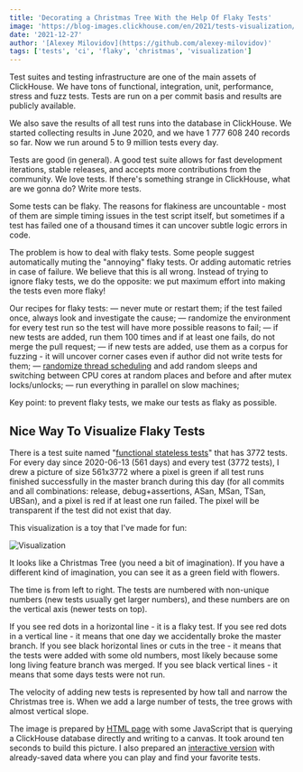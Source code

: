 ```yaml
---
title: 'Decorating a Christmas Tree With the Help Of Flaky Tests'
image: 'https://blog-images.clickhouse.com/en/2021/tests-visualization/tests.png'
date: '2021-12-27'
author: '[Alexey Milovidov](https://github.com/alexey-milovidov)'
tags: ['tests', 'ci', 'flaky', 'christmas', 'visualization']
---
```


Test suites and testing infrastructure are one of the main assets of ClickHouse. We have tons of functional, integration, unit, performance, stress and fuzz tests. Tests are run on a per commit basis and results are publicly available.

We also save the results of all test runs into the database in ClickHouse. We started collecting results in June 2020, and we have 1 777 608 240 records so far. Now we run around 5 to 9 million tests every day.

Tests are good (in general). A good test suite allows for fast development iterations, stable releases, and accepts more contributions from the community. We love tests. If there's something strange in ClickHouse, what are we gonna do? Write more tests.

Some tests can be flaky. The reasons for flakiness are uncountable - most of them are simple timing issues in the test script itself, but sometimes if a test has failed one of a thousand times it can uncover subtle logic errors in code.

The problem is how to deal with flaky tests. Some people suggest automatically muting the "annoying" flaky tests. Or adding automatic retries in case of failure. We believe that this is all wrong. Instead of trying to ignore flaky tests, we do the opposite: we put maximum effort into making the tests even more flaky!

Our recipes for flaky tests:
— never mute or restart them; if the test failed once, always look and investigate the cause;
— randomize the environment for every test run so the test will have more possible reasons to fail;
— if new tests are added, run them 100 times and if at least one fails, do not merge the pull request;
— if new tests are added, use them as a corpus for fuzzing - it will uncover corner cases even if author did not write tests for them;
— [randomize thread scheduling](https://github.com/ClickHouse/ClickHouse/blob/master/src/Common/ThreadFuzzer.h) and add random sleeps and switching between CPU cores at random places and before and after mutex locks/unlocks;
— run everything in parallel on slow machines;

Key point: to prevent flaky tests, we make our tests as flaky as possible.

## Nice Way To Visualize Flaky Tests

There is a test suite named "[functional stateless tests](https://github.com/ClickHouse/ClickHouse/tree/master/tests/queries/0_stateless)" that has 3772 tests. For every day since 2020-06-13 (561 days) and every test (3772 tests), I drew a picture of size 561x3772 where a pixel is green if all test runs finished successfully in the master branch during this day (for all commits and all combinations: release, debug+assertions, ASan, MSan, TSan, UBSan), and a pixel is red if at least one run failed. The pixel will be transparent if the test did not exist that day.

This visualization is a toy that I've made for fun:

![Visualization](https://blog-images.clickhouse.com/en/2021/tests-visualization/tree_half.png)

It looks like a Christmas Tree (you need a bit of imagination). If you have a different kind of imagination, you can see it as a green field with flowers.

The time is from left to right. The tests are numbered with non-unique numbers (new tests usually get larger numbers), and these numbers are on the vertical axis (newer tests on top).

If you see red dots in a horizontal line - it is a flaky test. If you see red dots in a vertical line - it means that one day we accidentally broke the master branch. If you see black horizontal lines or cuts in the tree - it means that the tests were added with some old numbers, most likely because some long living feature branch was merged. If you see black vertical lines - it means that some days tests were not run.

The velocity of adding new tests is represented by how tall and narrow the Christmas tree is. When we add a large number of tests, the tree grows with almost vertical slope.

The image is prepared by [HTML page](https://github.com/ClickHouse/ClickHouse/pull/33185) with some JavaScript that is querying a ClickHouse database directly and writing to a canvas. It took around ten seconds to build this picture. I also prepared an [interactive version](https://blog-images.clickhouse.com/en/2021/tests-visualization/demo.html) with already-saved data where you can play and find your favorite tests.
